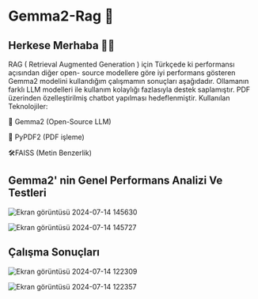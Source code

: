 # Gemma2-Rag 🤖
## Herkese Merhaba 🚀✨
RAG ( Retrieval Augmented Generation ) için Türkçede ki performansı açısından diğer open- source modellere göre iyi performans gösteren Gemma2 modelini kullandığım çalışmamın sonuçları aşağıdadır. Ollamanın farklı LLM modelleri ile kullanım kolaylığı fazlasıyla destek saplamıştır. PDF üzerinden özelleştirilmiş chatbot yapılması hedeflenmiştir.
Kullanılan Teknolojiler:

🤖 Gemma2 (Open-Source LLM)

📄 PyPDF2 (PDF işleme)

🛠️FAISS (Metin Benzerlik)

## Gemma2' nin Genel Performans Analizi Ve Testleri

![Ekran görüntüsü 2024-07-14 145630](https://github.com/user-attachments/assets/5d27ca0c-2f0f-439d-89fe-7c1aea2daaf4)


![Ekran görüntüsü 2024-07-14 145727](https://github.com/user-attachments/assets/ff1e0ffc-2f12-451c-b1e0-f43235d0fbbf)

## Çalışma Sonuçları

![Ekran görüntüsü 2024-07-14 122309](https://github.com/user-attachments/assets/9e1d9101-53f8-4dbf-a16d-9b06ad444c62)



![Ekran görüntüsü 2024-07-14 122357](https://github.com/user-attachments/assets/bfbb49a1-871c-4343-a366-7c3607f64f96)
